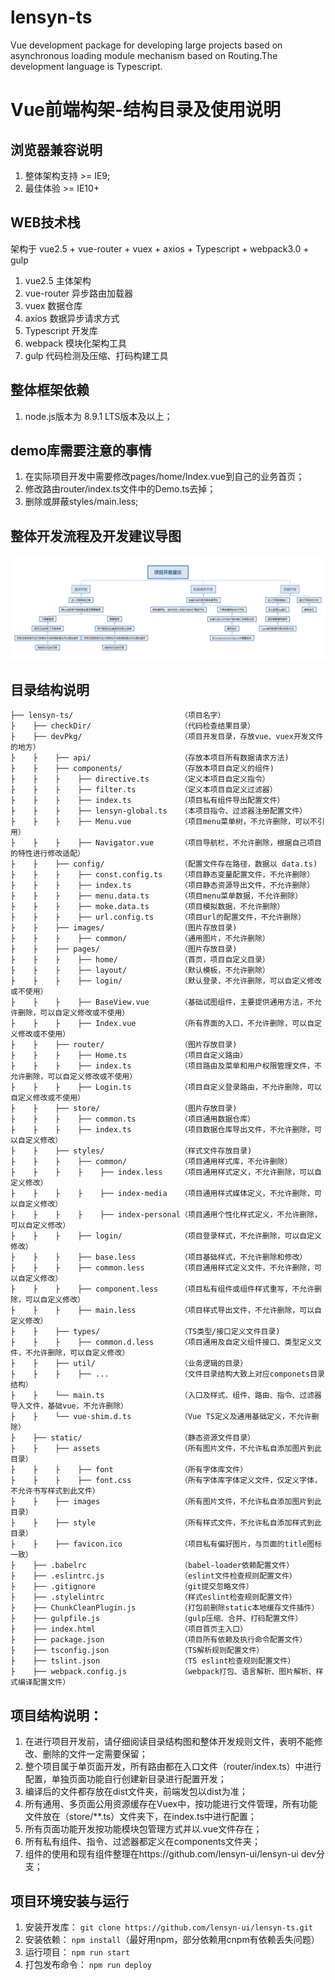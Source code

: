 
# lensyn-ts
Vue development package for developing large projects based on asynchronous loading module mechanism based on Routing.The development language is Typescript.

# Vue前端构架-结构目录及使用说明

## 浏览器兼容说明

1. 整体架构支持 >= IE9;
2. 最佳体验 >= IE10+

## WEB技术栈

架构于 vue2.5 + vue-router + vuex + axios + Typescript + webpack3.0 + gulp
1. vue2.5 主体架构
2. vue-router 异步路由加载器
3. vuex 数据仓库
4. axios 数据异步请求方式
5. Typescript 开发库
6. webpack 模块化架构工具
7. gulp 代码检测及压缩、打码构建工具

## 整体框架依赖
1. node.js版本为 8.9.1 LTS版本及以上；

## demo库需要注意的事情
1. 在实际项目开发中需要修改pages/home/Index.vue到自己的业务首页；
2. 修改路由router/index.ts文件中的Demo.ts去掉；
3. 删除或屏蔽styles/main.less;

## 整体开发流程及开发建议导图
![avatar](./project-mind.png)


## 目录结构说明

```
├── lensyn-ts/                        （项目名字）
├    ├── checkDir/                    （代码检查结果目录）
├    ├── devPkg/                      （项目开发目录，存放vue、vuex开发文件的地方）
├    ├    ├── api/                    （存放本项目所有数据请求方法)
├    ├    ├── components/             （存放本项目自定义的组件)
├    ├    ├    ├── directive.ts       （定义本项目自定义指令）
├    ├    ├    ├── filter.ts          （定义本项目自定义过滤器）
├    ├    ├    ├── index.ts           （项目私有组件导出配置文件）
├    ├    ├    ├── lensyn-global.ts   （本项目指令、过滤器注册配置文件）
├    ├    ├    ├── Menu.vue           （项目menu菜单树，不允许删除，可以不引用）
├    ├    ├    ├── Navigator.vue      （项目导航栏，不允许删除，根据自己项目的特性进行修改适配）
├    ├    ├── config/                 （配置文件存在路径，数据以 data.ts)
├    ├    ├    ├── const.config.ts    （项目静态变量配置文件，不允许删除）
├    ├    ├    ├── index.ts           （项目静态资源导出文件，不允许删除）
├    ├    ├    ├── menu.data.ts       （项目menu菜单数据，不允许删除）
├    ├    ├    ├── moke.data.ts       （项目模拟数据，不允许删除）
├    ├    ├    ├── url.config.ts      （项目url的配置文件，不允许删除）
├    ├    ├── images/                 （图片存放目录)
├    ├    ├    ├── common/            （通用图片，不允许删除）
├    ├    ├── pages/                  （图片存放目录)
├    ├    ├    ├── home/              （首页，项目自定义目录）
├    ├    ├    ├── layout/            （默认模板，不允许删除）
├    ├    ├    ├── login/             （默认登录，不允许删除，可以自定义修改或不使用）
├    ├    ├    ├── BaseView.vue       （基础试图组件，主要提供通用方法，不允许删除，可以自定义修改或不使用）
├    ├    ├    ├── Index.vue          （所有界面的入口，不允许删除，可以自定义修改或不使用）
├    ├    ├── router/                 （图片存放目录)
├    ├    ├    ├── Home.ts            （项目自定义路由）
├    ├    ├    ├── index.ts           （项目路由及菜单和用户权限管理文件，不允许删除，可以自定义修改或不使用）
├    ├    ├    ├── Login.ts           （项目自定义登录路由，不允许删除，可以自定义修改或不使用）
├    ├    ├── store/                  （图片存放目录)
├    ├    ├    ├── common.ts          （项目通用数据仓库）
├    ├    ├    ├── index.ts           （项目数据仓库导出文件，不允许删除，可以自定义修改）
├    ├    ├── styles/                 （样式文件存放目录)
├    ├    ├    ├── common/            （项目通用样式库，不允许删除）
├    ├    ├    ├    ├── index.less    （项目通用样式定义，不允许删除，可以自定义修改）
├    ├    ├    ├    ├── index-media   （项目通用样式媒体定义，不允许删除，可以自定义修改）
├    ├    ├    ├    ├── index-personal（项目通用个性化样式定义，不允许删除，可以自定义修改）
├    ├    ├    ├── login/             （项目登录样式，不允许删除，可以自定义修改）
├    ├    ├    ├── base.less          （项目基础样式，不允许删除和修改）
├    ├    ├    ├── common.less        （项目通用样式定义文件，不允许删除，可以自定义修改）
├    ├    ├    ├── component.less     （项目私有组件或组件样式重写，不允许删除，可以自定义修改）
├    ├    ├    ├── main.less          （项目样式导出文件，不允许删除，可以自定义修改）
├    ├    ├── types/                  （TS类型/接口定义文件目录)
├    ├    ├    ├── common.d.less      （项目通用及自定义组件接口、类型定义文件，不允许删除，可以自定义修改）
├    ├    ├── util/                   （业务逻辑的目录）
├    ├    ├    ├── ...                （文件目录结构大致上对应componets目录结构）
├    ├    └── main.ts                 （入口及样式、组件、路由、指令、过滤器导入文件，基础vue，不允许删除）
├    ├    └── vue-shim.d.ts           （Vue TS定义及通用基础定义，不允许删除）
├    ├── static/                      （静态资源文件目录）
├    ├    ├── assets                  （所有图片文件，不允许私自添加图片到此目录）
├    ├    ├    ├── font               （所有字体库文件）
├    ├    ├    ├── font.css           （所有字体库字体定义文件，仅定义字体，不允许书写样式到此文件）
├    ├    ├── images                  （所有图片文件，不允许私自添加图片到此目录）
├    ├    ├── style                   （所有样式文件，不允许私自添加样式到此目录）
├    ├    ├── favicon.ico             （项目私有偏好图片，与页面的title图标一致）
├    ├── .babelrc                     （babel-loader依赖配置文件）
├    ├── .eslintrc.js                 （eslint文件检查规则配置文件）
├    ├── .gitignore                   （git提交忽略文件）
├    ├── .stylelintrc                 （样式eslint检查规则配置文件）
├    ├── ChunkCleanPlugin.js          （打包前删除static本地缓存文件插件）
├    ├── gulpfile.js                  （gulp压缩、合并、打码配置文件）
├    ├── index.html                   （项目首页主入口）
├    ├── package.json                 （项目所有依赖及执行命令配置文件）
├    ├── tsconfig.json                （TS解析规则配置文件）
├    ├── tslint.json                  （TS eslint检查规则配置文件）
├    ├── webpack.config.js            （webpack打包、语言解析、图片解析、样式编译配置文件）
```
## 项目结构说明：

1. 在进行项目开发前，请仔细阅读目录结构图和整体开发规则文件，表明不能修改、删除的文件一定需要保留；
2. 整个项目属于单页面开发，所有路由都在入口文件（router/index.ts）中进行配置，单独页面功能自行创建新目录进行配置开发；
3. 编译后的文件都存放在dist文件夹，前端发包以dist为准；
4. 所有通用、多页面公用资源缓存在Vuex中，按功能进行文件管理，所有功能文件放在（store/**.ts）文件夹下，在index.ts中进行配置；
5. 所有页面功能开发按功能模块包管理方式并以.vue文件存在；
6. 所有私有组件、指令、过滤器都定义在components文件夹；
7. 组件的使用和现有组件整理在https://github.com/lensyn-ui/lensyn-ui dev分支；

## 项目环境安装与运行
1. 安装开发库：
 `git clone https://github.com/lensyn-ui/lensyn-ts.git`
2. 安装依赖：
  `npm install`（最好用npm，部分依赖用cnpm有依赖丢失问题）
3. 运行项目：
 `npm run start`
4. 打包发布命令：
 `npm run deploy`
